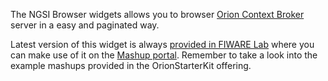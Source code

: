 The NGSI Browser widgets allows you to browser [Orion Context
Broker](http://catalogue.fiware.org/enablers/publishsubscribe-context-broker-orion-context-broker)
server in a easy and paginated way.

Latest version of this widget is always [provided in FIWARE
Lab](https://store.lab.fiware.org/search/keyword/OrionStarterKit) where you
can make use of it on the [Mashup portal](https://mashup.lab.fiware.org).
Remember to take a look into the example mashups provided in the OrionStarterKit offering.
